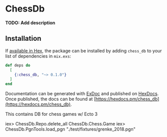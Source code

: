 # ChessDb

**TODO: Add description**

## Installation

If [available in Hex](https://hex.pm/docs/publish), the package can be installed
by adding `chess_db` to your list of dependencies in `mix.exs`:

```elixir
def deps do
  [
    {:chess_db, "~> 0.1.0"}
  ]
end
```

Documentation can be generated with [ExDoc](https://github.com/elixir-lang/ex_doc)
and published on [HexDocs](https://hexdocs.pm). Once published, the docs can
be found at [https://hexdocs.pm/chess_db](https://hexdocs.pm/chess_db).

This contains DB for chess games w/ Ecto 3

iex> ChessDb.Repo.delete_all ChessDb.Chess.Game
iex> ChessDb.PgnTools.load_pgn "./test/fixtures/grenke_2018.pgn"